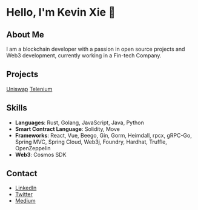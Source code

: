 # Hello, I'm Kevin Xie 👋

## About Me
I am a blockchain developer with a passion in open source projects and Web3 development, currently working in a Fin-tech Company.


## Projects

[Uniswap]()
[Telenium]()

## Skills
- **Languages**: Rust, Golang, JavaScript, Java, Python
- **Smart Contract Language**: Solidity, Move
- **Frameworks**: React, Vue, Beego, Gin, Gorm, Heimdall, rpcx, gRPC-Go, Spring MVC, Spring Cloud, Web3j, Foundry, Hardhat, Truffle, OpenZeppelin
- **Web3**: Cosmos SDK

## Contact
- [LinkedIn](https://www.linkedin.com/in/kevin-sheeran-182b1a25b/)
- [Twitter](https://x.com/Kevinsheeranxyj)
- [Medium](https://medium.com/@kevinsheeranxyj)

